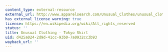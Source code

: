 ```yaml
---
content_type: external-resource
external_url: http://www.apparelsearch.com/Unusual_Clothes/unusual_clothing_tokyo_skirt.htm
has_external_license_warning: true
license: https://en.wikipedia.org/wiki/All_rights_reserved
status: ''
title: Unusual Clothing - Tokyo Skirt
uid: d425a024-2d9d-41cc-93b0-7a0932cc3b93
wayback_url: ''
---
```

